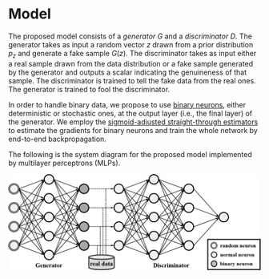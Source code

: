 # Model

The proposed model consists of a _generator G_ and a _discriminator D_. The
generator takes as input a random vector _z_ drawn from a prior distribution
_p<sub>z</sub>_ and generate a fake sample _G_(_z_). The discriminator takes as
input either a real sample drawn from the data distribution or a fake sample
generated by the generator and outputs a scalar indicating the genuineness of
that sample. The discriminator is trained to tell the fake data from the real
ones. The generator is trained to fool the discriminator.

In order to handle binary data, we propose to use [binary neurons](background),
either deterministic or stochastic ones, at the output layer (i.e., the final
layer) of the generator. We employ the
[sigmoid-adjusted straight-through estimators](background) to estimate the
gradients for binary neurons and train the whole network by end-to-end
backpropagation.

The following is the system diagram for the proposed model implemented by
multilayer perceptrons (MLPs).

![system](figs/system.png)
